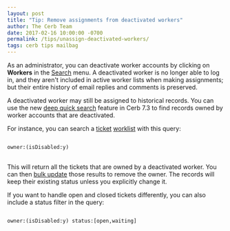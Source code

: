 ```yaml
---
layout: post
title: "Tip: Remove assignments from deactivated workers"
author: The Cerb Team
date: 2017-02-16 10:00:00 -0700
permalink: /tips/unassign-deactivated-workers/
tags: cerb tips mailbag
---
```


As an administrator, you can deactivate worker accounts by clicking on **Workers** in the [Search](/docs/navigation/#search-menu) menu.  A deactivated worker is no longer able to log in, and they aren't included in active worker lists when making assignments; but their entire history of email replies and comments is preserved.

A deactivated worker may still be assigned to historical records.  You can use the new [deep quick search](/docs/workspaces#deep-searching) feature in Cerb 7.3 to find records owned by worker accounts that are deactivated.

For instance, you can search a [ticket](/docs/tickets/) [worklist](/docs/workspaces/#worklists) with this query:

<pre>
<code class="language-text">
owner:(isDisabled:y)
</code>
</pre>

This will return all the tickets that are owned by a deactivated worker.  You can then [bulk update](/docs/workspaces/#bulk-update) those results to remove the owner.  The records will keep their existing status unless you explicitly change it.

If you want to handle open and closed tickets differently, you can also include a status filter in the query:

<pre>
<code class="language-text">
owner:(isDisabled:y) status:[open,waiting]
</code>
</pre>
